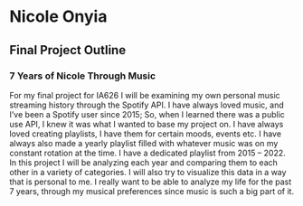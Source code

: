# Nicole Onyia
## Final Project Outline
### 7 Years of Nicole Through Music

For my final project for IA626 I will be examining my own personal music streaming history through the Spotify API. I have always loved music, and I’ve been a Spotify user since 2015; So, when I learned there was a public use API, I knew it was what I wanted to base my project on. I have always loved creating playlists, I have them for certain moods, events etc. I have always also made a yearly playlist filled with whatever music was on my constant rotation at the time. I have a dedicated playlist from 2015 – 2022. In this project I will be analyzing each year and comparing them to each other in a variety of categories. I will also try to visualize this data in a way that is personal to me. I really want to be able to analyze my life for the past 7 years, through my musical preferences since music is such a big part of it. 
